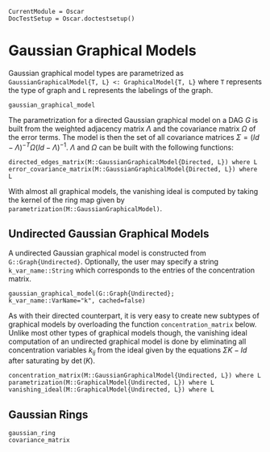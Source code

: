 ```@meta
CurrentModule = Oscar
DocTestSetup = Oscar.doctestsetup()
```

# Gaussian Graphical Models

Gaussian graphical model types are parametrized as `GaussianGraphicalModel{T, L} <: GraphicalModel{T, L}` where `T` represents the type of graph and `L` represents the labelings of the graph. 

```@docs
gaussian_graphical_model
```

The parametrization for a directed Gaussian graphical model on a DAG $G$ is built from the weighted adjacency matrix $\Lambda$ and the covariance matrix $\Omega$ of the error terms. The model is then the set of all covariance matrices $\Sigma = (Id - \Lambda)^{-T} \Omega (Id - \Lambda)^{-1}$. $\Lambda$ and $\Omega$ can be built with the following functions:
```@docs
directed_edges_matrix(M::GaussianGraphicalModel{Directed, L}) where L
error_covariance_matrix(M::GaussianGraphicalModel{Directed, L}) where L
```

With almost all graphical models, the vanishing ideal is computed by taking the kernel of the ring map given by `parametrization(M::GaussianGraphicalModel)`. 


## Undirected Gaussian Graphical Models


A undirected Gaussian graphical model is constructed from `G::Graph{Undirected}`. Optionally, the user may specify a string `k_var_name::String` which corresponds to the entries of the concentration matrix.
```@docs
gaussian_graphical_model(G::Graph{Undirected}; k_var_name::VarName="k", cached=false)
```

As with their directed counterpart, it is very easy to create new subtypes of graphical models by overloading the function `concentration_matrix` below. Unlike most other types of graphical models though, the vanishing ideal computation of an undirected graphical model is done by eliminating all concentration variables $k_{ij}$ from the ideal given by the equations $\Sigma K - Id$ after saturating by $\det(K)$. 


```@docs
concentration_matrix(M::GaussianGraphicalModel{Undirected, L}) where L
parametrization(M::GraphicalModel{Undirected, L}) where L
vanishing_ideal(M::GraphicalModel{Undirected, L}) where L
```

## Gaussian Rings

```@docs
gaussian_ring
covariance_matrix
```
